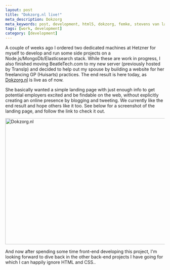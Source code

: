 ```yaml
---
layout: post
title: "Dokzorg.nl live!"
meta_description: Dokzorg
meta_keywords: post, development, html5, dokzorg, femke, stevens van langen
tags: [work, development]
category: [development]
---
```


A couple of weeks ago I ordered two dedicated machines at Hetzner for myself to develop and run some side projects on a Node.js/MongoDb/Elasticsearch stack.
While these are work in progress, I also finished moving BeatleTech.com to my new server (previously hosted by TransIp) and decided to help out my spouse by
building a website for her freelancing GP (Huisarts) practices. The end result is here today, as <a href="http://dokzorg.nl" target="blank">Dokzorg.nl</a> is live as of now.

She basically wanted a simple landing page with just enough info to get potential employers excited and be findable on the web, without explicitly creating
an online presence by blogging and tweeting. We currently like the end result and hope others like it too. See below for a screenshot of the landing page, and follow the
link to check it out.

<a href="http://dokzorg.nl" target="blank"><img src="http://beatletech.s3.amazonaws.com/dokzorg.png" alt="Dokzorg.nl" height="400" width="720"></a>

And now after spending some time front-end developing this project,
I'm looking forward to dive back in the other back-end projects I have going for which I can happily ignore HTML and CSS..
